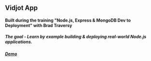 ## Vidjot App
#### Built during the training "Node.js, Express & MongoDB Dev to Deployment" with Brad Traversy
##### The goal - Learn by example building & deploying real-world Node.js applications.
##### [Demo](https://evening-tundra-23353.herokuapp.com/)



